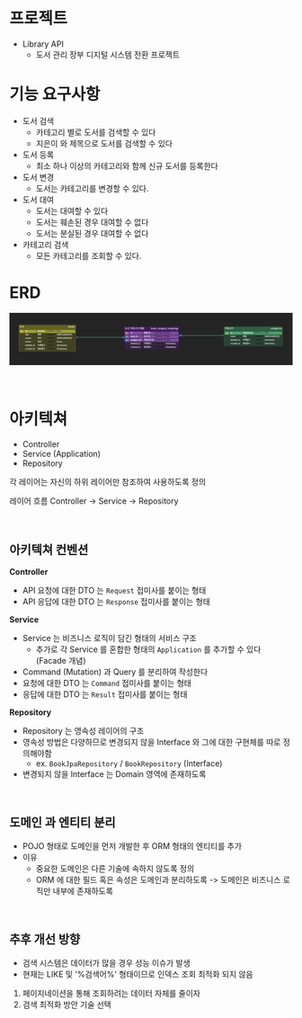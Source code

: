 # 프로젝트 
- Library API 
  - 도서 관리 장부 디지털 시스템 전환 프로젝트 

# 기능 요구사항 
- 도서 검색 
  - 카테고리 별로 도서를 검색할 수 있다 
  - 지은이 와 제목으로 도서를 검색할 수 있다 
- 도서 등록 
  - 최소 하나 이상의 카테고리와 함께 신규 도서를 등록한다
- 도서 변경
  - 도서는 카테고리를 변경할 수 있다.
- 도서 대여
  - 도서는 대여할 수 있다
  - 도서는 훼손된 경우 대여할 수 없다 
  - 도서는 분실된 경우 대여할 수 없다
- 카테고리 검색
  - 모든 카테고리를 조회할 수 있다.

# ERD 

![erd.png](./docs/images/erd.png)

</br>

# 아키텍쳐 

- Controller
- Service (Application)
- Repository

각 레이어는 자신의 하위 레이어만 참조하여 사용하도록 정의 

레이어 흐름 
Controller -> Service -> Repository

</br>

## 아키텍쳐 컨벤션 

**Controller**
- API 요청에 대한 DTO 는 `Request` 접미사를 붙이는 형태
- API 응답에 대한 DTO 는 `Response` 접미사를 붙이는 형태

**Service**
- Service 는 비즈니스 로직이 담긴 형태의 서비스 구조
  - 추가로 각 Service 를 혼합한 형태의 `Application` 를 추가할 수 있다 (Facade 개념)
 - Command (Mutation) 과 Query 를 분리하여 작성한다
 - 요청에 대한 DTO 는 `Command` 접미사를 붙이는 형태
 - 응답에 대한 DTO 는 `Result` 접미사를 붙이는 형태

**Repository**
- Repository 는 영속성 레이어의 구조
- 영속성 방법은 다양하므로 변경되지 않을 Interface 와 그에 대한 구현체를 따로 정의해야함
  - ex. `BookJpaRepository` / `BookRepository` (Interface)
 - 변경되지 않을 Interface 는 Domain 영역에 존재하도록

</br>

## 도메인 과 엔티티 분리

- POJO 형태로 도메인을 먼저 개발한 후 ORM 형태의 엔티티를 추가
- 이유
  - 중요한 도메인은 다른 기술에 속하지 않도록 정의
  - ORM 에 대한 필드 혹은 속성은 도메인과 분리하도록 -> 도메인은 비즈니스 로직만 내부에 존재하도록

</br>

## 추후 개선 방향 

- 검색 시스템은 데이터가 많을 경우 성능 이슈가 발생
- 현재는 LIKE 및 '%검색어%' 형태이므로 인덱스 조회 최적화 되지 않음
1. 페이지네이션을 통해 조회하려는 데이터 자체를 줄이자
2. 검색 최적화 방안 기술 선택 
